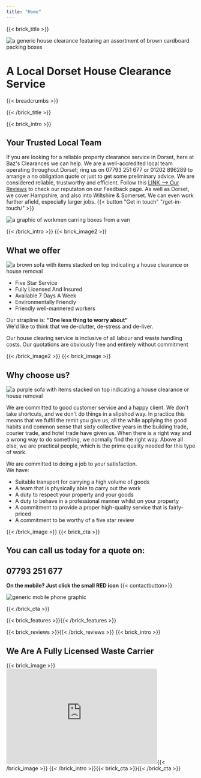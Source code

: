 ```yaml
---
title: "Home"
---
```

{{< brick_title >}}                                                                                                                                                            
                                                                                                                                                                                     
  ![a generic house clearance featuring an assortment of brown cardboard packing boxes](/uploads/photos/clear1.jpg)                                                                                                                                                
                                                                                                                                                                                     
  # A Local Dorset House Clearance Service                                                                                                                                                               
                                                                                                                                                                                     
  {{< breadcrumbs >}}                                                                                                                                                            
                                                                                                                                                                                    
{{< /brick_title >}} 

{{< brick_intro >}}
## Your Trusted Local Team
If you are looking for a reliable property clearance service in Dorset, here at Baz's Clearances we can help. We are a well-accredited local team operating throughout Dorset; ring us on 07793 251 677 or 01202 896289 to arrange a no obligation quote or just to get some preliminary advice. We are considered reliable, trustworthy and efficient. Follow this [LINK --> Our Reviews](https://bazclearance.co.uk/feedback/) to check our reputaton on our Feedback page. As well as Dorset, we cover Hampshire, and also into Wiltshire & Somerset. We can even work further afield, especially larger jobs. 
{{< button "Get in touch" "/get-in-touch/" >}}

![a graphic of workmen carring boxes from a van](/uploads/illustrations/cuate/van.jpg)

{{< /brick_intro >}}
{{< brick_image2 >}}

## What we offer

![a brown sofa with items stacked on top indicating a house clearance or house removal](/uploads/illustrations/cuate/sofa1.jpg)

- Five Star Service 
- Fully Licensed And Insured 
- Available 7 Days A Week 
- Environmentally Friendly 
- Friendly well-mannered workers

Our strapline is:
**“One less thing to worry about“**  
We'd like to think that we de-clutter, de-stress and de-liver.

Our house clearing service is inclusive of all labour and waste handling costs.
Our quotations are obviously free and entirely without commitment 

{{< /brick_image2 >}}
{{< brick_image >}}

## Why choose us?

![a purple sofa with items stacked on top indicating a house clearance or house removal](/uploads/illustrations/cuate/sofa2.jpg)

We are committed to good customer service and a happy client. We don't take shortcuts, and we don't do things in a slipshod way.
In practice this means that we fulfil the remit you give us, all the while applying the good habits and common sense that
sixty collective years in the building trade, courier trade, and hotel trade have given us. When there is a right way and a wrong way to do something,
we normally find the right way. Above all else, we are practical people, which is the prime quality needed for this type of work. 

We are committed to doing a job to your satisfaction.  
We have: 

- Suitable transport for carrying a high volume of goods
- A team that is physically able to carry out the work
- A duty to respect your property and your goods
- A duty to behave in a professional manner whilst on your property
- A commitment to provide a proper high-quality service that is fairly-priced
- A commitment to be worthy of a five star review

 


{{< /brick_image >}}
{{< brick_cta >}}
##  You can call us today for a quote on:  

## 07793 251 677 
**On the mobile? Just click the small RED icon** {{< contactbutton>}}  

![generic mobile phone graphic](/uploads/illustrations/cuate/phone2.svg)

{{< /brick_cta >}} 

{{< brick_features >}}{{< /brick_features >}}    

{{< brick_reviews >}}{{< /brick_reviews >}}
{{< brick_intro >}}                                                                                                                                                            
                                                                                                                                                                                   
## We Are A Fully Licensed Waste Carrier                                                                                                                                                                                                                                                             
{{< brick_image >}}<iframe style="border: 16px solid #dddddd; overflow: hidden" width="370" height="222" 
src="https://environment.data.gov.uk/public-register/waste-carriers-brokers/widget/CBDU508787" 
title="Widget for CBDU508787"></iframe>{{< /brick_image >}}
{{< /brick_intro >}}{{< brick_cta >}}{{< /brick_cta >}}
